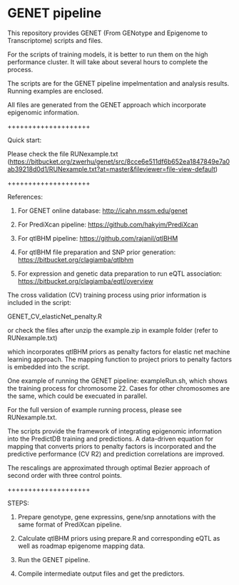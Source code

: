 # GENET pipeline
 

This repository provides GENET (From GENotype and Epigenome to Transcriptome) scripts and files.
 
 For the scripts of training models, it is better to run them on the high performance cluster. It will
 take about several hours to complete the process. 

The scripts are for the GENET pipeline impelmentation and analysis results. 
Running examples are enclosed. 

All files are generated from the GENET approach which incorporate epigenomic information.
 
++++++++++++++++++++

Quick start:

   Please check the file RUNexample.txt (https://bitbucket.org/zwerhu/genet/src/8cce6e511df6b652ea1847849e7a0ab39218d0d1/RUNexample.txt?at=master&fileviewer=file-view-default)


++++++++++++++++++++

References: 
 
1. For GENET online database: http://icahn.mssm.edu/genet 

2. For PrediXcan pipeline: https://github.com/hakyim/PrediXcan

3. For qtlBHM pipeline: https://github.com/rajanil/qtlBHM

4. For qtlBHM file preparation and SNP prior generation: https://bitbucket.org/clagiamba/qtlbhm

5. For expression and genetic data preparation to run eQTL association: https://bitbucket.org/clagiamba/eqtl/overview

The cross validation (CV) training process using prior information is included in the script:

GENET_CV_elasticNet_penalty.R

or check the files after unzip the example.zip in example folder (refer to RUNexample.txt)

which incorporates qtlBHM priors as penalty factors for elastic net machine learning approach. The mapping function to project
priors to penalty factors is embedded into the script.

One example of running the GENET pipeline: exampleRun.sh, which shows the training process for chromosome 22. Cases for other chromosomes are the same, which could be execuated in parallel.

For the full version of example running process, please see RUNexample.txt.

The scripts provide the framework of integrating epigenomic information into the PredictDB training and predictions. A data-driven equation for mapping that converts priors to penalty factors is incorporated and the predictive performance (CV R2) and prediction correlations are improved.

The rescalings are approximated through optimal Bezier approach of second order with three control points.

++++++++++++++++++++

STEPS:

1. Prepare genotype, gene expressins, gene/snp annotations with the same format of PrediXcan pipeline.
   
2. Calculate qtlBHM priors using prepare.R and corresponding eQTL as well as roadmap epigenome mapping data.

3. Run the GENET pipeline.

4. Compile intermediate output files and get the predictors. 
